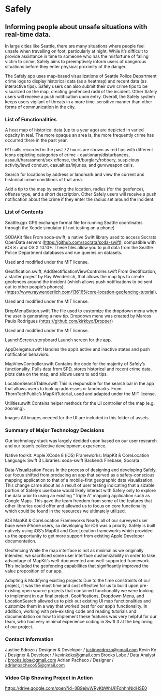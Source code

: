 # Safely

## Informing people about unsafe situations with real-time data.
 
In large cities like Seattle, there are many situations where people feel unsafe when travelling on foot, particularly at night.  While it’s difficult to provide assistance in time to someone who has the misfortune of falling victim to crime, Safely aims to preemptively inform users of dangerous situations before they enter physical proximity of the danger. 
 
The Safely app uses map-based visualizations of Seattle Police Department crime logs to display historical data (as a heatmap) and recent data (as interactive tips).  Safely users can also submit their own crime tips to be visualized on the map, creating geofenced radii of the incident. Other Safely users will receive a push notification upon entry. Overall, the Safely system keeps users vigilant of threats in a more time-sensitive manner than other forms of communication in the city. 

### List of Functionalities

A heat map of historical data (up to a year ago) are depicted in varied opacity in teal. The more opaque an area is, the more frequently crime has occurred there in the past year.
 
911 calls recorded in the past 72 hours are shown as red tips with different icons depicting categories of crime - cautionary/disturbances, assault/harassment/sex offense, theft/burglary/robbery, suspicious activity/lewd conduct, casualties/injuries, and gun/weapon calls.
 
Search for locations by address or landmark and view the current and historical crime conditions of that area.
 
Add a tip to the map by setting the location, radius (for the geofence), offense type,  and a short description. Other Safely users will receive a push notification about the crime if they enter the radius set around the incident.
 
### List of Contents
 
Seattle.gpx
GPS exchange format file for running Seattle coordinates through the Xcode simulator (if not testing on a phone)
 
SODAKit files
From soda-swift, a native Swift library used to access Socrata OpenData servers (https://github.com/socrata/soda-swift), compatible with iOS 8+ and OS X 10.10+. These files allow you to pull data from the Seattle Police Department databases and run queries on datasets. 
 
Used and modified under the MIT license.
 
Geotification.swift, AddGeotificationViewController.swift
From Geotification, a starter project by Ray Wenderlich, that allows the map tips to create geofences around the incident (which allows push notifications to be sent out to other people’s phones). (https://www.raywenderlich.com/136165/core-location-geofencing-tutorial). 
 
Used and modified under the MIT license.
 
DropMenuButton.swift
The file used to customize the dropdown menu when the user is generating a new tip. Dropdown menu was created by Marcos Paulo Rodrigues (https://github.com/kirkbyo/Dropper)
 
Used and modified under the MIT license.
 
LaunchScreen.storyboard
Launch screen for the app.
 
AppDelegate.swift
Handles the app’s active and inactive states and push notification behaviors.
 
MapViewController.swift
Contains the code for the majority of Safely’s functionality. Pulls data from SPD, stores historical and recent crime data, plots data on the map, and allows users to add tips.
 
LocationSearchTable.swift
This is responsible for the search bar in the app that allows users to look up addresses or landmarks. From ThornTechPublic’s MapKitTutorial, used and adapted under the MIT license.
 
Utilities.swift 
Contains helper methods for the UI controller of the map (e.g. zooming).
 
Images
All images needed for the UI are included in this folder of assets.
 
    
### Summary of Major Technology Decisions
Our technology stack was largely decided upon based on our user research and our team’s collective development experience. 
 
Native toolkit: Apple XCode 8 (iOS)
Frameworks: MapKit & CoreLocation
Language: Swift 3
Libraries: soda-swift
Backend: Firebase, Socrata
 
Data-Visualization Focus
In the process of designing and developing Safely, our focus shifted from producing an app that served as a safety-conscious mapping application to that of a mobile-first geographic data visualization.  This change came about as a result of user testing indicating that a sizable portion of Safely’s userbase would likely interact with Safely only to explore the data prior to using an existing “Triple A” mapping application such as Google Maps.  This gave the team freedom from some of the features that other libraries could offer and allowed us to focus on core functionality which could be found in the resources we ultimately utilized.
 
iOS MapKit & CoreLocation Frameworks
Nearly all of our surveyed user base were iPhone users, so developing for iOS was a priority. Safely is built natively using iOS’s MapKit and CoreLocation frameworks which provided us the opportunity to get more support from existing Apple Developer documentation. 
 
Geofencing
While the map interface is not as minimal as we originally intended, we sacrificed some user interface customizability in order to take advantage of MapKit’s well-documented and well-supported framework. This included the geofencing capabilities that significantly improved the value proposition of our app. 
 
Adapting & Modifying existing projects
Due to the time constraints of our project, it was the most time and cost effective for us to build upon pre-existing open source projects that contained functionality we were looking to implement in our final project. Geotifications, Dropdown Menu, and LocationSearch allowed us to pick out existing UI map functionalities and customize them in a way that worked best for our app’s functionality. In addition, working with pre-existing code and reading tutorials and documentation on how to implement these features was very helpful for our team, who had very minimal experience coding in Swift 3 at the beginning of our project.
 
 
### Contact Information
Justine Edrozo  /  Designer & Developer  /  justineedrozo@gmail.com
Kevin Ke  /  Designer & Developer  /  kevinkdke@gmail.com
Brooks Lobe  /  Data Analyst  /  brooks.lobe@gmail.com
Adrian Pacheco  /  Designer  /  adrianpacheco95@gmail.com
 
### Video Clip Showing Project in Action
 
https://drive.google.com/open?id=0B9ejwWRyKbWhUi1FdnhnNldHSE0
 

